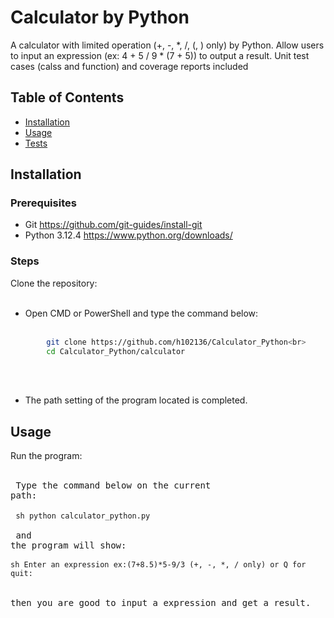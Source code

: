 # Calculator by Python

A calculator with limited operation (+, -, *, /, (, ) only) by Python.
Allow users to input an expression (ex: 4 + 5 / 9 * (7 + 5)) to output a result.
Unit test cases (calss and function) and coverage reports included

## Table of Contents

- [Installation](#installation)
- [Usage](#usage)
- [Tests](#tests)

## Installation

### Prerequisites

- Git https://github.com/git-guides/install-git
- Python 3.12.4 https://www.python.org/downloads/

### Steps

Clone the repository:<br><br>
    
- Open CMD or PowerShell and type the command below:<br><br>
```sh
        git clone https://github.com/h102136/Calculator_Python<br>
        cd Calculator_Python/calculator
```
<br><br>
- The path setting of the program located is completed.
    
## Usage

Run the program:<br><br>
    <pre>
        Type the command below on the current path:<br><br>
        ```sh
        python calculator_python.py
        ```<br><br>
        and the program will show:<br>
        ```sh
        Enter an expression ex:(7+8.5)*5-9/3 (+, -, *, / only) or Q for quit: 
        ```<br><br>
        then you are good to input a expression and get a result.
    </pre>